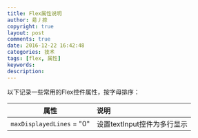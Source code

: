 ```yaml
---
title: Flex属性说明
author: 昜丿捺
copyright: true
layout: post
comments: true
date: 2016-12-22 16:42:48
categories: 技术
tags: [flex, 属性]
keywords:
description:
---
```

以下记录一些常用的Flex控件属性，按字母排序：
<!-- more -->

| **属性**										 | **说明** |
| ---------------------------------------------	 | :------- |
| `maxDisplayedLines` = "0"                      | 设置textInput控件为多行显示